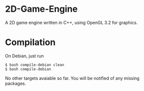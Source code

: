 2D-Game-Engine
==============

A 2D game engine written in C++, using OpenGL 3.2 for graphics.


Compilation
===========

On Debian, just run
```
$ bash compile-debian clean
$ bash compile-debian
```
No other targets avaiable so far. You will be notified of any missing packages.
